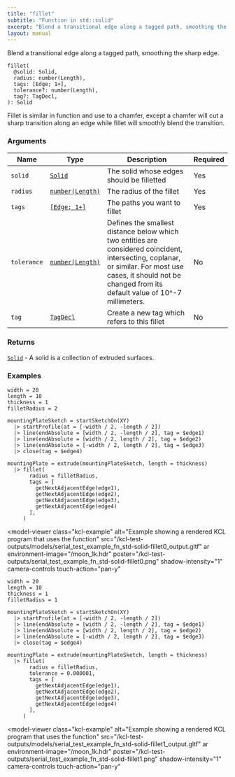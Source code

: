 ```yaml
---
title: "fillet"
subtitle: "Function in std::solid"
excerpt: "Blend a transitional edge along a tagged path, smoothing the sharp edge."
layout: manual
---
```


Blend a transitional edge along a tagged path, smoothing the sharp edge.

```kcl
fillet(
  @solid: Solid,
  radius: number(Length),
  tags: [Edge; 1+],
  tolerance?: number(Length),
  tag?: TagDecl,
): Solid
```

Fillet is similar in function and use to a chamfer, except
a chamfer will cut a sharp transition along an edge while fillet
will smoothly blend the transition.

### Arguments

| Name | Type | Description | Required |
|----------|------|-------------|----------|
| `solid` | [`Solid`](/docs/kcl-std/types/std-types-Solid) | The solid whose edges should be filletted | Yes |
| `radius` | [`number(Length)`](/docs/kcl-std/types/std-types-number) | The radius of the fillet | Yes |
| `tags` | [`[Edge; 1+]`](/docs/kcl-std/types/std-types-Edge) | The paths you want to fillet | Yes |
| `tolerance` | [`number(Length)`](/docs/kcl-std/types/std-types-number) | Defines the smallest distance below which two entities are considered coincident, intersecting, coplanar, or similar. For most use cases, it should not be changed from its default value of 10^-7 millimeters. | No |
| `tag` | [`TagDecl`](/docs/kcl-std/types/std-types-TagDecl) | Create a new tag which refers to this fillet | No |

### Returns

[`Solid`](/docs/kcl-std/types/std-types-Solid) - A solid is a collection of extruded surfaces.


### Examples

```kcl
width = 20
length = 10
thickness = 1
filletRadius = 2

mountingPlateSketch = startSketchOn(XY)
  |> startProfile(at = [-width / 2, -length / 2])
  |> line(endAbsolute = [width / 2, -length / 2], tag = $edge1)
  |> line(endAbsolute = [width / 2, length / 2], tag = $edge2)
  |> line(endAbsolute = [-width / 2, length / 2], tag = $edge3)
  |> close(tag = $edge4)

mountingPlate = extrude(mountingPlateSketch, length = thickness)
  |> fillet(
       radius = filletRadius,
       tags = [
         getNextAdjacentEdge(edge1),
         getNextAdjacentEdge(edge2),
         getNextAdjacentEdge(edge3),
         getNextAdjacentEdge(edge4)
       ],
     )

```


<model-viewer
  class="kcl-example"
  alt="Example showing a rendered KCL program that uses the  function"
  src="/kcl-test-outputs/models/serial_test_example_fn_std-solid-fillet0_output.gltf"
  ar
  environment-image="/moon_1k.hdr"
  poster="/kcl-test-outputs/serial_test_example_fn_std-solid-fillet0.png"
  shadow-intensity="1"
  camera-controls
  touch-action="pan-y"
>
</model-viewer>

```kcl
width = 20
length = 10
thickness = 1
filletRadius = 1

mountingPlateSketch = startSketchOn(XY)
  |> startProfile(at = [-width / 2, -length / 2])
  |> line(endAbsolute = [width / 2, -length / 2], tag = $edge1)
  |> line(endAbsolute = [width / 2, length / 2], tag = $edge2)
  |> line(endAbsolute = [-width / 2, length / 2], tag = $edge3)
  |> close(tag = $edge4)

mountingPlate = extrude(mountingPlateSketch, length = thickness)
  |> fillet(
       radius = filletRadius,
       tolerance = 0.000001,
       tags = [
         getNextAdjacentEdge(edge1),
         getNextAdjacentEdge(edge2),
         getNextAdjacentEdge(edge3),
         getNextAdjacentEdge(edge4)
       ],
     )

```


<model-viewer
  class="kcl-example"
  alt="Example showing a rendered KCL program that uses the  function"
  src="/kcl-test-outputs/models/serial_test_example_fn_std-solid-fillet1_output.gltf"
  ar
  environment-image="/moon_1k.hdr"
  poster="/kcl-test-outputs/serial_test_example_fn_std-solid-fillet1.png"
  shadow-intensity="1"
  camera-controls
  touch-action="pan-y"
>
</model-viewer>


